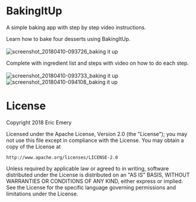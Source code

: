 # BakingItUp
A simple baking app with step by step video instructions.

Learn how to bake four desserts using BakingItUp.<br />
<br />
![screenshot_20180410-093726_baking it up](https://user-images.githubusercontent.com/17730061/38564273-6aeeed0c-3ca4-11e8-9e3c-930fb640d0da.jpg)


Complete with ingredient list and steps with video on how to do each step.
<br />
<br />
![screenshot_20180410-093733_baking it up](https://user-images.githubusercontent.com/17730061/38564382-a71d8a40-3ca4-11e8-943d-885a03d3c158.jpg)
![screenshot_20180410-094108_baking it up](https://user-images.githubusercontent.com/17730061/38564418-b97ff812-3ca4-11e8-99b7-4e3b2bd3d2dc.jpg)

# License
Copyright 2018 Eric Emery

Licensed under the Apache License, Version 2.0 (the "License");
you may not use this file except in compliance with the License.
You may obtain a copy of the License at

    http://www.apache.org/licenses/LICENSE-2.0

Unless required by applicable law or agreed to in writing, software
distributed under the License is distributed on an "AS IS" BASIS,
WITHOUT WARRANTIES OR CONDITIONS OF ANY KIND, either express or implied.
See the License for the specific language governing permissions and
limitations under the License.
